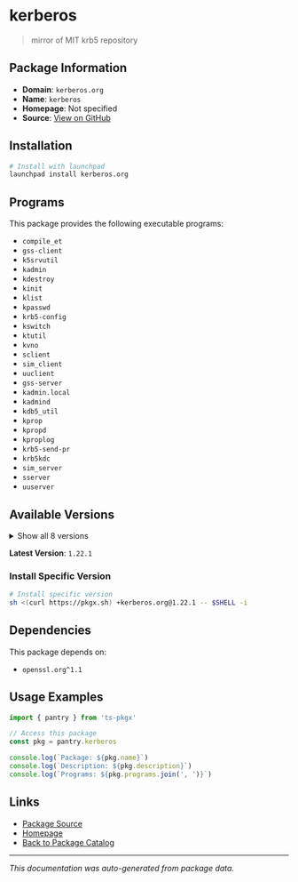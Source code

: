 # kerberos

> mirror of MIT krb5 repository

## Package Information

- **Domain**: `kerberos.org`
- **Name**: `kerberos`
- **Homepage**: Not specified
- **Source**: [View on GitHub](https://github.com/pkgxdev/pantry/tree/main/projects/kerberos.org/package.yml)

## Installation

```bash
# Install with launchpad
launchpad install kerberos.org
```

## Programs

This package provides the following executable programs:

- `compile_et`
- `gss-client`
- `k5srvutil`
- `kadmin`
- `kdestroy`
- `kinit`
- `klist`
- `kpasswd`
- `krb5-config`
- `kswitch`
- `ktutil`
- `kvno`
- `sclient`
- `sim_client`
- `uuclient`
- `gss-server`
- `kadmin.local`
- `kadmind`
- `kdb5_util`
- `kprop`
- `kpropd`
- `kproplog`
- `krb5-send-pr`
- `krb5kdc`
- `sim_server`
- `sserver`
- `uuserver`

## Available Versions

<details>
<summary>Show all 8 versions</summary>

- `1.22.1`, `1.22.0`, `1.21.3`, `1.21.2`, `1.21.1`
- `1.21.0`, `1.20.2`, `1.20.1`

</details>

**Latest Version**: `1.22.1`

### Install Specific Version

```bash
# Install specific version
sh <(curl https://pkgx.sh) +kerberos.org@1.22.1 -- $SHELL -i
```

## Dependencies

This package depends on:

- `openssl.org^1.1`

## Usage Examples

```typescript
import { pantry } from 'ts-pkgx'

// Access this package
const pkg = pantry.kerberos

console.log(`Package: ${pkg.name}`)
console.log(`Description: ${pkg.description}`)
console.log(`Programs: ${pkg.programs.join(', ')}`)
```

## Links

- [Package Source](https://github.com/pkgxdev/pantry/tree/main/projects/kerberos.org/package.yml)
- [Homepage](#)
- [Back to Package Catalog](../../package-catalog.md)

---

*This documentation was auto-generated from package data.*
